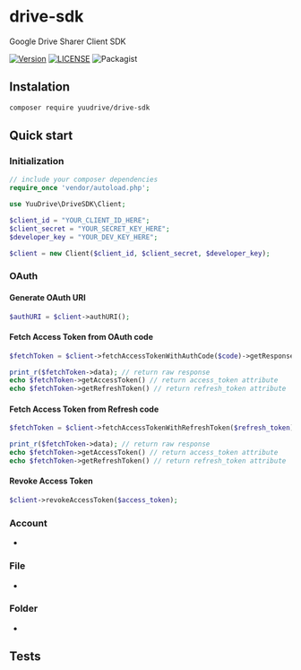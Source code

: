 # drive-sdk
Google Drive Sharer Client SDK

[![Version](https://img.shields.io/packagist/v/yuudrive/drive-sdk?style=flat-square "Packagist Version")](https://packagist.org/packages/yuudrive/drive-sdk "Packagist Version")
[![LICENSE](https://img.shields.io/packagist/l/yuudrive/drive-sdk?style=flat-square "LICENSE")](https://github.com/YuuDrive/drive-sdk/blob/master/LICENSE "LICENSE")
![Packagist](https://img.shields.io/packagist/dt/yuudrive/drive-sdk?style=flat-square)

## Instalation
```bash
composer require yuudrive/drive-sdk
```

## Quick start
### Initialization
```php
// include your composer dependencies
require_once 'vendor/autoload.php';

use YuuDrive\DriveSDK\Client;

$client_id = "YOUR_CLIENT_ID_HERE";
$client_secret = "YOUR_SECRET_KEY_HERE";
$developer_key = "YOUR_DEV_KEY_HERE";

$client = new Client($client_id, $client_secret, $developer_key);
```

### OAuth
#### Generate OAuth URI
```php
$authURI = $client->authURI();
```

#### Fetch Access Token from OAuth code
```php
$fetchToken = $client->fetchAccessTokenWithAuthCode($code)->getResponse();

print_r($fetchToken->data); // return raw response
echo $fetchToken->getAccessToken() // return access_token attribute
echo $fetchToken->getRefreshToken() // return refresh_token attribute
```

#### Fetch Access Token from Refresh code
```php
$fetchToken = $client->fetchAccessTokenWithRefreshToken($refresh_token)->getResponse();

print_r($fetchToken->data); // return raw response
echo $fetchToken->getAccessToken() // return access_token attribute
echo $fetchToken->getRefreshToken() // return refresh_token attribute
```

#### Revoke Access Token
```php
$client->revokeAccessToken($access_token);
```

### Account
-
### File
-
### Folder
-
## Tests